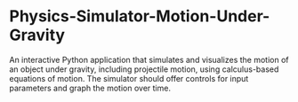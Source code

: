 # Physics-Simulator-Motion-Under-Gravity
An interactive Python application that simulates and visualizes the motion of an object under gravity, including projectile motion, using calculus-based equations of motion. The simulator should offer controls for input parameters and graph the motion over time.
